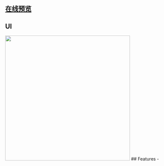 
## [在线预览](http://mhynet.cn/FMPlayer/src/index.html)

## UI
<img src="https://github.com/mhy-web/FMPlayer/blob/master/src/images/FMPlayer2.jpg" style="height:400px;">
## Features
-